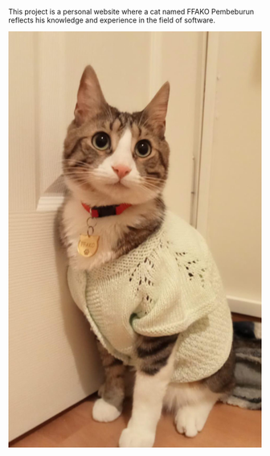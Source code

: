 This project is a personal website where a cat named FFAKO Pembeburun reflects his knowledge and experience in the field of software.

![FFAKO Pembeburun](image/Kapak.png)
